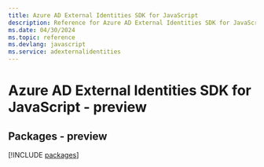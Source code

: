 ```yaml
---
title: Azure AD External Identities SDK for JavaScript
description: Reference for Azure AD External Identities SDK for JavaScript
ms.date: 04/30/2024
ms.topic: reference
ms.devlang: javascript
ms.service: adexternalidentities
---
```

# Azure AD External Identities SDK for JavaScript - preview
## Packages - preview
[!INCLUDE [packages](ad-external-identities-index.md)]